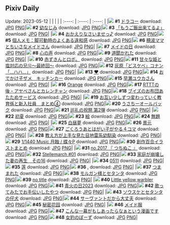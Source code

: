 ## Pixiv Daily
Update: 2023-05-12
|      |      |      |
| :----: | :----: | :----: |
|![](https://pixiv.microyu.workers.dev/c/240x480/img-master/img/2023/05/10/00/01/08/107985677_p0_master1200.jpg) **#1** [ドラコー](https://www.pixiv.net/artworks/107985677) download: [JPG](https://pixiv.microyu.workers.dev/img-original/img/2023/05/10/00/01/08/107985677_p0.jpg) [PNG](https://pixiv.microyu.workers.dev/img-original/img/2023/05/10/00/01/08/107985677_p0.png)|![](https://pixiv.microyu.workers.dev/c/240x480/img-master/img/2023/05/10/20/17/07/107999408_p0_master1200.jpg) **#2** [幼なじみ](https://www.pixiv.net/artworks/107999408) download: [JPG](https://pixiv.microyu.workers.dev/img-original/img/2023/05/10/20/17/07/107999408_p0.jpg) [PNG](https://pixiv.microyu.workers.dev/img-original/img/2023/05/10/20/17/07/107999408_p0.png)|![](https://pixiv.microyu.workers.dev/c/240x480/img-master/img/2023/05/10/21/43/12/108004448_p0_master1200.jpg) **#3** [「もうご飯出来てるよ」](https://www.pixiv.net/artworks/108004448) download: [JPG](https://pixiv.microyu.workers.dev/img-original/img/2023/05/10/21/43/12/108004448_p0.jpg) [PNG](https://pixiv.microyu.workers.dev/img-original/img/2023/05/10/21/43/12/108004448_p0.png)|
|![](https://pixiv.microyu.workers.dev/c/240x480/img-master/img/2023/05/10/16/40/34/108001405_p0_master1200.jpg) **#4** [おかえりなさいませっ♪](https://www.pixiv.net/artworks/108001405) download: [JPG](https://pixiv.microyu.workers.dev/img-original/img/2023/05/10/16/40/34/108001405_p0.jpg) [PNG](https://pixiv.microyu.workers.dev/img-original/img/2023/05/10/16/40/34/108001405_p0.png)|![](https://pixiv.microyu.workers.dev/c/240x480/img-master/img/2023/05/11/07/00/10/108021552_p0_master1200.jpg) **#5** [個人メモ：脚可動時のよくある違和感](https://www.pixiv.net/artworks/108021552) download: [JPG](https://pixiv.microyu.workers.dev/img-original/img/2023/05/11/07/00/10/108021552_p0.jpg) [PNG](https://pixiv.microyu.workers.dev/img-original/img/2023/05/11/07/00/10/108021552_p0.png)|![](https://pixiv.microyu.workers.dev/c/240x480/img-master/img/2023/05/10/18/54/21/108004257_p0_master1200.jpg) **#6** [穂波ママとちいさなメイドさん](https://www.pixiv.net/artworks/108004257) download: [JPG](https://pixiv.microyu.workers.dev/img-original/img/2023/05/10/18/54/21/108004257_p0.jpg) [PNG](https://pixiv.microyu.workers.dev/img-original/img/2023/05/10/18/54/21/108004257_p0.png)|
|![](https://pixiv.microyu.workers.dev/c/240x480/img-master/img/2023/05/10/20/30/07/108006922_p0_master1200.jpg) **#7** [メイドの日](https://www.pixiv.net/artworks/108006922) download: [JPG](https://pixiv.microyu.workers.dev/img-original/img/2023/05/10/20/30/07/108006922_p0.jpg) [PNG](https://pixiv.microyu.workers.dev/img-original/img/2023/05/10/20/30/07/108006922_p0.png)|![](https://pixiv.microyu.workers.dev/c/240x480/img-master/img/2023/05/10/00/07/06/107986107_p0_master1200.jpg) **#8** [心の声](https://www.pixiv.net/artworks/107986107) download: [JPG](https://pixiv.microyu.workers.dev/img-original/img/2023/05/10/00/07/06/107986107_p0.jpg) [PNG](https://pixiv.microyu.workers.dev/img-original/img/2023/05/10/00/07/06/107986107_p0.png)|![](https://pixiv.microyu.workers.dev/c/240x480/img-master/img/2023/05/10/01/11/47/107988176_p0_master1200.jpg) **#9** [道聞かれた](https://www.pixiv.net/artworks/107988176) download: [JPG](https://pixiv.microyu.workers.dev/img-original/img/2023/05/10/01/11/47/107988176_p0.jpg) [PNG](https://pixiv.microyu.workers.dev/img-original/img/2023/05/10/01/11/47/107988176_p0.png)|
|![](https://pixiv.microyu.workers.dev/c/240x480/img-master/img/2023/05/10/18/24/03/108003593_p0_master1200.jpg) **#10** [赤ずきんとロボ。](https://www.pixiv.net/artworks/108003593) download: [JPG](https://pixiv.microyu.workers.dev/img-original/img/2023/05/10/18/24/03/108003593_p0.jpg) [PNG](https://pixiv.microyu.workers.dev/img-original/img/2023/05/10/18/24/03/108003593_p0.png)|![](https://pixiv.microyu.workers.dev/c/240x480/img-master/img/2023/05/10/00/07/24/107986128_p0_master1200.jpg) **#11** [甘々な姫と塩対応の兄⑫～最終回～](https://www.pixiv.net/artworks/107986128) download: [JPG](https://pixiv.microyu.workers.dev/img-original/img/2023/05/10/00/07/24/107986128_p0.jpg) [PNG](https://pixiv.microyu.workers.dev/img-original/img/2023/05/10/00/07/24/107986128_p0.png)|![](https://pixiv.microyu.workers.dev/c/240x480/img-master/img/2023/05/11/12/33/06/108026010_p0_master1200.jpg) **#12** [灰原「どスケベ」コナン「…ハハ…」](https://www.pixiv.net/artworks/108026010) download: [JPG](https://pixiv.microyu.workers.dev/img-original/img/2023/05/11/12/33/06/108026010_p0.jpg) [PNG](https://pixiv.microyu.workers.dev/img-original/img/2023/05/11/12/33/06/108026010_p0.png)|
|![](https://pixiv.microyu.workers.dev/c/240x480/img-master/img/2023/05/10/18/16/22/108003443_p0_master1200.jpg) **#13** [❤](https://www.pixiv.net/artworks/108003443) download: [JPG](https://pixiv.microyu.workers.dev/img-original/img/2023/05/10/18/16/22/108003443_p0.jpg) [PNG](https://pixiv.microyu.workers.dev/img-original/img/2023/05/10/18/16/22/108003443_p0.png)|![](https://pixiv.microyu.workers.dev/c/240x480/img-master/img/2023/05/11/01/01/15/108016703_p0_master1200.jpg) **#14** [おでかけ子ザメ　キッチンカー](https://www.pixiv.net/artworks/108016703) download: [JPG](https://pixiv.microyu.workers.dev/img-original/img/2023/05/11/01/01/15/108016703_p0.jpg) [PNG](https://pixiv.microyu.workers.dev/img-original/img/2023/05/11/01/01/15/108016703_p0.png)|![](https://pixiv.microyu.workers.dev/c/240x480/img-master/img/2023/05/10/00/06/04/107986053_p0_master1200.jpg) **#15** [早瀬ユウカさん](https://www.pixiv.net/artworks/107986053) download: [JPG](https://pixiv.microyu.workers.dev/img-original/img/2023/05/10/00/06/04/107986053_p0.jpg) [PNG](https://pixiv.microyu.workers.dev/img-original/img/2023/05/10/00/06/04/107986053_p0.png)|
|![](https://pixiv.microyu.workers.dev/c/240x480/img-master/img/2023/05/10/00/16/55/107986488_p0_master1200.jpg) **#16** [Orange](https://www.pixiv.net/artworks/107986488) download: [JPG](https://pixiv.microyu.workers.dev/img-original/img/2023/05/10/00/16/55/107986488_p0.jpg) [PNG](https://pixiv.microyu.workers.dev/img-original/img/2023/05/10/00/16/55/107986488_p0.png)|![](https://pixiv.microyu.workers.dev/c/240x480/img-master/img/2023/05/10/01/16/09/107988290_p0_master1200.jpg) **#17** [RTTTの後・アヤベさんとカレンチャン](https://www.pixiv.net/artworks/107988290) download: [JPG](https://pixiv.microyu.workers.dev/img-original/img/2023/05/10/01/16/09/107988290_p0.jpg) [PNG](https://pixiv.microyu.workers.dev/img-original/img/2023/05/10/01/16/09/107988290_p0.png)|![](https://pixiv.microyu.workers.dev/c/240x480/img-master/img/2023/05/10/00/00/59/107985662_p0_master1200.jpg) **#18** [ブイズのお布団あたためサービス](https://www.pixiv.net/artworks/107985662) download: [JPG](https://pixiv.microyu.workers.dev/img-original/img/2023/05/10/00/00/59/107985662_p0.jpg) [PNG](https://pixiv.microyu.workers.dev/img-original/img/2023/05/10/00/00/59/107985662_p0.png)|
|![](https://pixiv.microyu.workers.dev/c/240x480/img-master/img/2023/05/11/00/03/57/108014764_p0_master1200.jpg) **#19** [お互い少しずつ変わっていく教育係と新入社員　まとめ④](https://www.pixiv.net/artworks/108014764) download: [JPG](https://pixiv.microyu.workers.dev/img-original/img/2023/05/11/00/03/57/108014764_p0.jpg) [PNG](https://pixiv.microyu.workers.dev/img-original/img/2023/05/11/00/03/57/108014764_p0.png)|![](https://pixiv.microyu.workers.dev/c/240x480/img-master/img/2023/05/10/18/04/37/108003177_p0_master1200.jpg) **#20** [うさちーオールバック](https://www.pixiv.net/artworks/108003177) download: [JPG](https://pixiv.microyu.workers.dev/img-original/img/2023/05/10/18/04/37/108003177_p0.jpg) [PNG](https://pixiv.microyu.workers.dev/img-original/img/2023/05/10/18/04/37/108003177_p0.png)|![](https://pixiv.microyu.workers.dev/c/240x480/img-master/img/2023/05/11/21/21/45/108036743_p0_master1200.jpg) **#21** [巡礼の祝祭 第2弾](https://www.pixiv.net/artworks/108036743) download: [JPG](https://pixiv.microyu.workers.dev/img-original/img/2023/05/11/21/21/45/108036743_p0.jpg) [PNG](https://pixiv.microyu.workers.dev/img-original/img/2023/05/11/21/21/45/108036743_p0.png)|
|![](https://pixiv.microyu.workers.dev/c/240x480/img-master/img/2023/05/10/00/00/26/107985575_p0_master1200.jpg) **#22** [初夏](https://www.pixiv.net/artworks/107985575) download: [JPG](https://pixiv.microyu.workers.dev/img-original/img/2023/05/10/00/00/26/107985575_p0.jpg) [PNG](https://pixiv.microyu.workers.dev/img-original/img/2023/05/10/00/00/26/107985575_p0.png)|![](https://pixiv.microyu.workers.dev/c/240x480/img-master/img/2023/05/10/23/52/26/108014072_p0_master1200.jpg) **#23** [絵](https://www.pixiv.net/artworks/108014072) download: [JPG](https://pixiv.microyu.workers.dev/img-original/img/2023/05/10/23/52/26/108014072_p0.jpg) [PNG](https://pixiv.microyu.workers.dev/img-original/img/2023/05/10/23/52/26/108014072_p0.png)|![](https://pixiv.microyu.workers.dev/c/240x480/img-master/img/2023/05/10/21/55/34/108009714_p0_master1200.jpg) **#24** [無題](https://www.pixiv.net/artworks/108009714) download: [JPG](https://pixiv.microyu.workers.dev/img-original/img/2023/05/10/21/55/34/108009714_p0.jpg) [PNG](https://pixiv.microyu.workers.dev/img-original/img/2023/05/10/21/55/34/108009714_p0.png)|
|![](https://pixiv.microyu.workers.dev/c/240x480/img-master/img/2023/05/10/00/00/13/107985549_p0_master1200.jpg) **#25** [白昼夢](https://www.pixiv.net/artworks/107985549) download: [JPG](https://pixiv.microyu.workers.dev/img-original/img/2023/05/10/00/00/13/107985549_p0.jpg) [PNG](https://pixiv.microyu.workers.dev/img-original/img/2023/05/10/00/00/13/107985549_p0.png)|![](https://pixiv.microyu.workers.dev/c/240x480/img-master/img/2023/05/10/19/24/45/108005077_p0_master1200.jpg) **#26** [景元](https://www.pixiv.net/artworks/108005077) download: [JPG](https://pixiv.microyu.workers.dev/img-original/img/2023/05/10/19/24/45/108005077_p0.jpg) [PNG](https://pixiv.microyu.workers.dev/img-original/img/2023/05/10/19/24/45/108005077_p0.png)|![](https://pixiv.microyu.workers.dev/c/240x480/img-master/img/2023/05/11/00/03/22/108014734_p0_master1200.jpg) **#27** [ごくろうあとはがい子がやる４コマ](https://www.pixiv.net/artworks/108014734) download: [JPG](https://pixiv.microyu.workers.dev/img-original/img/2023/05/11/00/03/22/108014734_p0.jpg) [PNG](https://pixiv.microyu.workers.dev/img-original/img/2023/05/11/00/03/22/108014734_p0.png)|
|![](https://pixiv.microyu.workers.dev/c/240x480/img-master/img/2023/05/10/17/04/42/108001869_p0_master1200.jpg) **#28** [教え方が上手な見た目地雷系幼馴染](https://www.pixiv.net/artworks/108001869) download: [JPG](https://pixiv.microyu.workers.dev/img-original/img/2023/05/10/17/04/42/108001869_p0.jpg) [PNG](https://pixiv.microyu.workers.dev/img-original/img/2023/05/10/17/04/42/108001869_p0.png)|![](https://pixiv.microyu.workers.dev/c/240x480/img-master/img/2023/05/11/21/18/00/108036620_p0_master1200.jpg) **#29** [1/1440 Music 月蝕 / 蝶々P](https://www.pixiv.net/artworks/108036620) download: [JPG](https://pixiv.microyu.workers.dev/img-original/img/2023/05/11/21/18/00/108036620_p0.jpg) [PNG](https://pixiv.microyu.workers.dev/img-original/img/2023/05/11/21/18/00/108036620_p0.png)|![](https://pixiv.microyu.workers.dev/c/240x480/img-master/img/2023/05/10/21/04/25/108008044_p0_master1200.jpg) **#30** [創作百合イラストまとめ](https://www.pixiv.net/artworks/108008044) download: [JPG](https://pixiv.microyu.workers.dev/img-original/img/2023/05/10/21/04/25/108008044_p0.jpg) [PNG](https://pixiv.microyu.workers.dev/img-original/img/2023/05/10/21/04/25/108008044_p0.png)|
|![](https://pixiv.microyu.workers.dev/c/240x480/img-master/img/2023/05/11/08/01/48/108022357_p0_master1200.jpg) **#31** [no.2017 『 つちぬこ 』](https://www.pixiv.net/artworks/108022357) download: [JPG](https://pixiv.microyu.workers.dev/img-original/img/2023/05/11/08/01/48/108022357_p0.jpg) [PNG](https://pixiv.microyu.workers.dev/img-original/img/2023/05/11/08/01/48/108022357_p0.png)|![](https://pixiv.microyu.workers.dev/c/240x480/img-master/img/2023/05/10/01/28/39/107988615_p0_master1200.jpg) **#32** [Stellemarch #01](https://www.pixiv.net/artworks/107988615) download: [JPG](https://pixiv.microyu.workers.dev/img-original/img/2023/05/10/01/28/39/107988615_p0.jpg) [PNG](https://pixiv.microyu.workers.dev/img-original/img/2023/05/10/01/28/39/107988615_p0.png)|![](https://pixiv.microyu.workers.dev/c/240x480/img-master/img/2023/05/11/12/12/05/108025634_p0_master1200.jpg) **#33** [家庭が崩壊した妻の再生　その16](https://www.pixiv.net/artworks/108025634) download: [JPG](https://pixiv.microyu.workers.dev/img-original/img/2023/05/11/12/12/05/108025634_p0.jpg) [PNG](https://pixiv.microyu.workers.dev/img-original/img/2023/05/11/12/12/05/108025634_p0.png)|
|![](https://pixiv.microyu.workers.dev/c/240x480/img-master/img/2023/05/11/09/41/37/108023507_p0_master1200.jpg) **#34** [0511](https://www.pixiv.net/artworks/108023507) download: [JPG](https://pixiv.microyu.workers.dev/img-original/img/2023/05/11/09/41/37/108023507_p0.jpg) [PNG](https://pixiv.microyu.workers.dev/img-original/img/2023/05/11/09/41/37/108023507_p0.png)|![](https://pixiv.microyu.workers.dev/c/240x480/img-master/img/2023/05/11/19/56/26/108034115_p0_master1200.jpg) **#35** [莲](https://www.pixiv.net/artworks/108034115) download: [JPG](https://pixiv.microyu.workers.dev/img-original/img/2023/05/11/19/56/26/108034115_p0.jpg) [PNG](https://pixiv.microyu.workers.dev/img-original/img/2023/05/11/19/56/26/108034115_p0.png)|![](https://pixiv.microyu.workers.dev/c/240x480/img-master/img/2023/05/10/00/00/49/107985634_p0_master1200.jpg) **#36** [.](https://www.pixiv.net/artworks/107985634) download: [JPG](https://pixiv.microyu.workers.dev/img-original/img/2023/05/10/00/00/49/107985634_p0.jpg) [PNG](https://pixiv.microyu.workers.dev/img-original/img/2023/05/10/00/00/49/107985634_p0.png)|
|![](https://pixiv.microyu.workers.dev/c/240x480/img-master/img/2023/05/11/00/49/21/108016363_p0_master1200.jpg) **#37** [つままれた](https://www.pixiv.net/artworks/108016363) download: [JPG](https://pixiv.microyu.workers.dev/img-original/img/2023/05/11/00/49/21/108016363_p0.jpg) [PNG](https://pixiv.microyu.workers.dev/img-original/img/2023/05/11/00/49/21/108016363_p0.png)|![](https://pixiv.microyu.workers.dev/c/240x480/img-master/img/2023/05/11/19/13/30/108033069_p0_master1200.jpg) **#38** [モルガン様とセタンタ](https://www.pixiv.net/artworks/108033069) download: [JPG](https://pixiv.microyu.workers.dev/img-original/img/2023/05/11/19/13/30/108033069_p0.jpg) [PNG](https://pixiv.microyu.workers.dev/img-original/img/2023/05/11/19/13/30/108033069_p0.png)|![](https://pixiv.microyu.workers.dev/c/240x480/img-master/img/2023/05/10/07/17/55/107993086_p0_master1200.jpg) **#39** [no title](https://www.pixiv.net/artworks/107993086) download: [JPG](https://pixiv.microyu.workers.dev/img-original/img/2023/05/10/07/17/55/107993086_p0.jpg) [PNG](https://pixiv.microyu.workers.dev/img-original/img/2023/05/10/07/17/55/107993086_p0.png)|
|![](https://pixiv.microyu.workers.dev/c/240x480/img-master/img/2023/05/10/00/00/21/107985565_p0_master1200.jpg) **#40** [Little yellow warbler](https://www.pixiv.net/artworks/107985565) download: [JPG](https://pixiv.microyu.workers.dev/img-original/img/2023/05/10/00/00/21/107985565_p0.jpg) [PNG](https://pixiv.microyu.workers.dev/img-original/img/2023/05/10/00/00/21/107985565_p0.png)|![](https://pixiv.microyu.workers.dev/c/240x480/img-master/img/2023/05/10/19/34/37/108005341_p0_master1200.jpg) **#41** [青火の日2023](https://www.pixiv.net/artworks/108005341) download: [JPG](https://pixiv.microyu.workers.dev/img-original/img/2023/05/10/19/34/37/108005341_p0.jpg) [PNG](https://pixiv.microyu.workers.dev/img-original/img/2023/05/10/19/34/37/108005341_p0.png)|![](https://pixiv.microyu.workers.dev/c/240x480/img-master/img/2023/05/10/23/30/42/108013285_p0_master1200.jpg) **#42** [歌ってみたでお手伝いしたやつ](https://www.pixiv.net/artworks/108013285) download: [JPG](https://pixiv.microyu.workers.dev/img-original/img/2023/05/10/23/30/42/108013285_p0.jpg) [PNG](https://pixiv.microyu.workers.dev/img-original/img/2023/05/10/23/30/42/108013285_p0.png)|
|![](https://pixiv.microyu.workers.dev/c/240x480/img-master/img/2023/05/10/21/48/34/108009485_p0_master1200.jpg) **#43** [ソウスケとセタンタの仔犬](https://www.pixiv.net/artworks/108009485) download: [JPG](https://pixiv.microyu.workers.dev/img-original/img/2023/05/10/21/48/34/108009485_p0.jpg) [PNG](https://pixiv.microyu.workers.dev/img-original/img/2023/05/10/21/48/34/108009485_p0.png)|![](https://pixiv.microyu.workers.dev/c/240x480/img-master/img/2023/05/10/16/50/48/108001586_p0_master1200.jpg) **#44** [サーヴァントだから大丈夫](https://www.pixiv.net/artworks/108001586) download: [JPG](https://pixiv.microyu.workers.dev/img-original/img/2023/05/10/16/50/48/108001586_p0.jpg) [PNG](https://pixiv.microyu.workers.dev/img-original/img/2023/05/10/16/50/48/108001586_p0.png)|![](https://pixiv.microyu.workers.dev/c/240x480/img-master/img/2023/05/10/14/09/49/107999064_p0_master1200.jpg) **#45** [秘密花园](https://www.pixiv.net/artworks/107999064) download: [JPG](https://pixiv.microyu.workers.dev/img-original/img/2023/05/10/14/09/49/107999064_p0.jpg) [PNG](https://pixiv.microyu.workers.dev/img-original/img/2023/05/10/14/09/49/107999064_p0.png)|
|![](https://pixiv.microyu.workers.dev/c/240x480/img-master/img/2023/05/10/19/26/55/108005117_p0_master1200.jpg) **#46** [メイド服](https://www.pixiv.net/artworks/108005117) download: [JPG](https://pixiv.microyu.workers.dev/img-original/img/2023/05/10/19/26/55/108005117_p0.jpg) [PNG](https://pixiv.microyu.workers.dev/img-original/img/2023/05/10/19/26/55/108005117_p0.png)|![](https://pixiv.microyu.workers.dev/c/240x480/img-master/img/2023/05/11/02/01/50/108014498_p0_master1200.jpg) **#47** [こんな一幕がもしあったらなぁという漫画です](https://www.pixiv.net/artworks/108014498) download: [JPG](https://pixiv.microyu.workers.dev/img-original/img/2023/05/11/02/01/50/108014498_p0.jpg) [PNG](https://pixiv.microyu.workers.dev/img-original/img/2023/05/11/02/01/50/108014498_p0.png)|![](https://pixiv.microyu.workers.dev/c/240x480/img-master/img/2023/05/10/08/26/09/107993993_p0_master1200.jpg) **#48** [女豹のぽーず](https://www.pixiv.net/artworks/107993993) download: [JPG](https://pixiv.microyu.workers.dev/img-original/img/2023/05/10/08/26/09/107993993_p0.jpg) [PNG](https://pixiv.microyu.workers.dev/img-original/img/2023/05/10/08/26/09/107993993_p0.png)|
